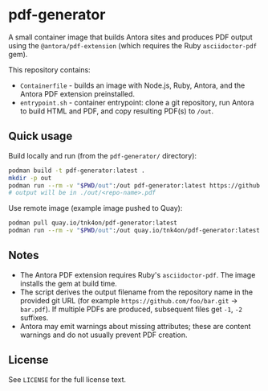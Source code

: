 # pdf-generator

A small container image that builds Antora sites and produces PDF output using the `@antora/pdf-extension` (which requires the Ruby `asciidoctor-pdf` gem).

This repository contains:

- `Containerfile` - builds an image with Node.js, Ruby, Antora, and the Antora PDF extension preinstalled.
- `entrypoint.sh` - container entrypoint: clone a git repository, run Antora to build HTML and PDF, and copy resulting PDF(s) to `/out`.

## Quick usage

Build locally and run (from the `pdf-generator/` directory):

```bash
podman build -t pdf-generator:latest .
mkdir -p out
podman run --rm -v "$PWD/out":/out pdf-generator:latest https://github.com/rhpds/showroom-lb1136-rhel-10-hol
# output will be in ./out/<repo-name>.pdf
```

Use remote image (example image pushed to Quay):

```bash
podman pull quay.io/tnk4on/pdf-generator:latest
podman run --rm -v "$PWD/out":/out quay.io/tnk4on/pdf-generator:latest https://github.com/rhpds/showroom-lb1136-rhel-10-hol
```

## Notes

- The Antora PDF extension requires Ruby's `asciidoctor-pdf`. The image installs the gem at build time.
- The script derives the output filename from the repository name in the provided git URL (for example `https://github.com/foo/bar.git` -> `bar.pdf`). If multiple PDFs are produced, subsequent files get `-1`, `-2` suffixes.
- Antora may emit warnings about missing attributes; these are content warnings and do not usually prevent PDF creation.

## License

See `LICENSE` for the full license text.
